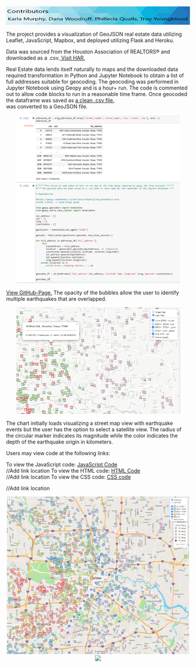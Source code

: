 <html>
<p align="center"><img width="100%" height="50px" src="Images/header.png"></p>            
<body>
<p>
The project provides a visualization of GeoJSON real estate data utilizing Leaflet, JavaScript, Mapbox, and deployed utilizing Flask and Heroku.

Data was sourced from the Houston Association of REALTORS® and downloaded as a .csv.<a href="https://www.HAR.com"> Visit HAR.</a>

Real Estate data lends itself naturally to maps and the downloaded data required transformation in Python and Jupyter Notebook to obtain a list of full addresses suitable for geocoding.  The geocoding was performed in Jupyter Notebook using Geopy and is a hour+ run. The code is commented out to allow code blocks to run in a reasonable time frame. Once geocoded the dataframe was saved as [a clean .csv file.](static/data/final_HAR_df.csv)<br> was converted to a GeoJSON file.  
<p align="center"><img width="449" height="auto" src="Images/geopy_code.PNG">
  
 


<a href="https://danawoodruff.github.io/Leaflet-challenge/">View GitHub-Page.</a> 
The opacity of the bubbles allow the user to identify multiple earthquakes that are overlapped.

<p align="center"><img width="449" height="auto" src="Images/popup.PNG">

The chart initially loads visualizing a street map view with earthquake events but the user has the option to select a satellite view.
The radius of the circular marker indicates its magnitude while the color indicates the depth of the earthquake origin in kilometers.

Users may view code at the following links:

To view the JavaScript code: [JavaScript Code](static/js/logic.js)<br>    //Add link location
To view the HTML code: [HTML Code](index.html)<br>                         //Add link location
To view the CSS code: [CSS code](static/css/style.css)</p>                 //Add link location

<p align="center"><img width="500" height="auto" src="Images/map.PNG"> <img width="500" height="auto" src="Images/satelliteMap.PNG"></p>
</body>
</html>
